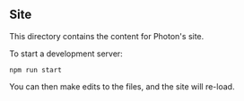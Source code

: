 ## Site 
This directory contains the content for Photon's site. 

To start a development server:

`npm run start`

You can then make edits to the files, and the site will re-load. 